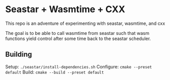 # Seastar + Wasmtime + CXX

This repo is an adventure of experimenting with seastar, wasmtime, and cxx

The goal is to be able to call wasmtime from seastar such that wasm functions yield control after some time back to the seastar scheduler.

## Building

Setup: `./seastar/install-dependencies.sh`
Configure: `cmake --preset default`
Build: `cmake --build --preset default`